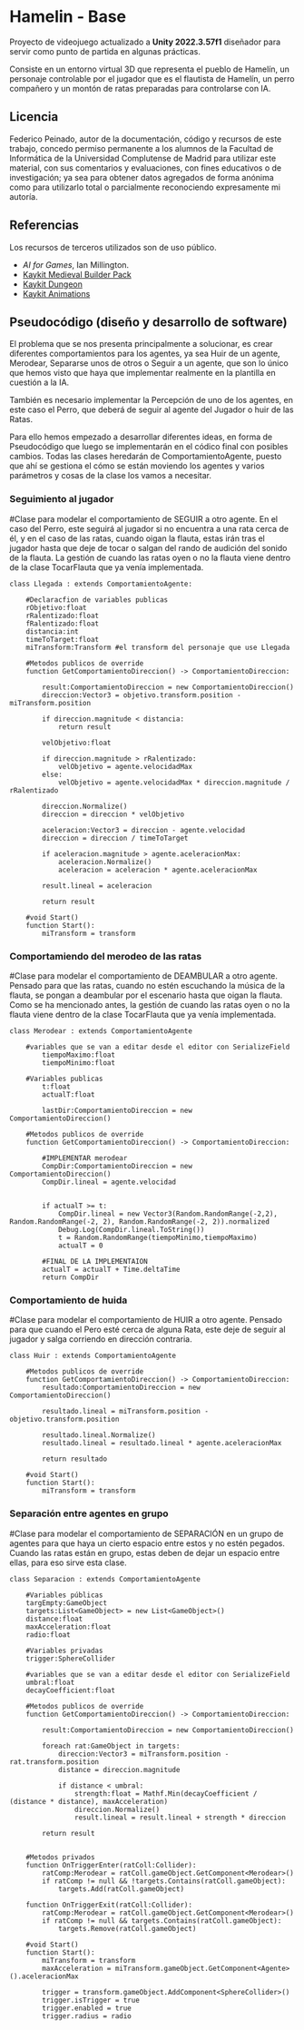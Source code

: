 # Hamelin - Base
Proyecto de videojuego actualizado a **Unity 2022.3.57f1** diseñador para servir como punto de partida en algunas prácticas.

Consiste en un entorno virtual 3D que representa el pueblo de Hamelín, un personaje controlable por el jugador que es el flautista de Hamelín, un perro compañero y un montón de ratas preparadas para controlarse con IA.

## Licencia
Federico Peinado, autor de la documentación, código y recursos de este trabajo, concedo permiso permanente a los alumnos de la Facultad de Informática de la Universidad Complutense de Madrid para utilizar este material, con sus comentarios y evaluaciones, con fines educativos o de investigación; ya sea para obtener datos agregados de forma anónima como para utilizarlo total o parcialmente reconociendo expresamente mi autoría.

## Referencias
Los recursos de terceros utilizados son de uso público.
* *AI for Games*, Ian Millington.
* [Kaykit Medieval Builder Pack](https://kaylousberg.itch.io/kaykit-medieval-builder-pack)
* [Kaykit Dungeon](https://kaylousberg.itch.io/kaykit-dungeon)
* [Kaykit Animations](https://kaylousberg.itch.io/kaykit-animations)

## Pseudocódigo (diseño y desarrollo de software)

El problema que se nos presenta principalmente a solucionar, es crear diferentes comportamientos para los agentes, ya sea Huir de un agente, Merodear, Separarse unos de otros o Seguir a un agente, que son lo único que hemos visto que haya que implementar realmente en la plantilla en cuestión a la IA.

También es necesario implementar la Percepción de uno de los agentes, en este caso el Perro, que deberá de seguir al agente del Jugador o huir de las Ratas.

Para ello hemos empezado a desarrollar diferentes ideas, en forma de Pseudocódigo que luego se implementarán en el códico final con posibles cambios. Todas las clases heredarán de ComportamientoAgente, puesto que ahí se gestiona el cómo se están moviendo los agentes y varios parámetros y cosas de la clase los vamos a necesitar.

### Seguimiento al jugador
 #Clase para modelar el comportamiento de SEGUIR a otro agente. En el caso del Perro, este seguirá al jugador si no encuentra a una rata cerca de él, y en el caso de las ratas, cuando oigan la flauta, estas irán tras el jugador hasta que deje de tocar o salgan del rando de audición del sonido de la flauta.
 La gestión de cuando las ratas oyen o no la flauta viene dentro de la clase TocarFlauta que ya venía implementada.

    class Llegada : extends ComportamientoAgente:

        #Declaracfion de variables publicas
        rObjetivo:float
        rRalentizado:float
        fRalentizado:float
        distancia:int
        timeToTarget:float
        miTransform:Transform #el transform del personaje que use Llegada

        #Metodos publicos de override
        function GetComportamientoDireccion() -> ComportamientoDireccion:

            result:ComportamientoDireccion = new ComportamientoDireccion()
            direccion:Vector3 = objetivo.transform.position - miTransform.position

            if direccion.magnitude < distancia:
                return result

            velObjetivo:float

            if direccion.magnitude > rRalentizado:
                velObjetivo = agente.velocidadMax
            else:
                velObjetivo = agente.velocidadMax * direccion.magnitude / rRalentizado
            
            direccion.Normalize()
            direccion = direccion * velObjetivo

            aceleracion:Vector3 = direccion - agente.velocidad
            direccion = direccion / timeToTarget

            if aceleracion.magnitude > agente.aceleracionMax:
                aceleracion.Normalize()
                aceleracion = aceleracion * agente.aceleracionMax

            result.lineal = aceleracion

            return result

        #void Start()
        function Start():
            miTransform = transform


### Comportamiendo del merodeo de las ratas

 #Clase para modelar el comportamiento de DEAMBULAR a otro agente. Pensado para que las ratas, cuando no estén escuchando la música de la flauta, se pongan a deambular por el escenario hasta que oigan la flauta.
 Como se ha mencionado antes, la gestión de cuando las ratas oyen o no la flauta viene dentro de la clase TocarFlauta que ya venía implementada.

    class Merodear : extends ComportamientoAgente
    
        #variables que se van a editar desde el editor con SerializeField
            tiempoMaximo:float
            tiempoMinimo:float

        #Variables publicas
            t:float
            actualT:float

            lastDir:ComportamientoDireccion = new ComportamientoDireccion()

        #Metodos publicos de override
        function GetComportamientoDireccion() -> ComportamientoDireccion:
            
            #IMPLEMENTAR merodear
            CompDir:ComportamientoDireccion = new ComportamientoDireccion()
            CompDir.lineal = agente.velocidad


            if actualT >= t:
                CompDir.lineal = new Vector3(Random.RandomRange(-2,2), Random.RandomRange(-2, 2), Random.RandomRange(-2, 2)).normalized
                Debug.Log(CompDir.lineal.ToString())
                t = Random.RandomRange(tiempoMinimo,tiempoMaximo)   
                actualT = 0

            #FINAL DE LA IMPLEMENTAION
            actualT = actualT + Time.deltaTime 
            return CompDir


### Comportamiento de huida
 #Clase para modelar el comportamiento de HUIR a otro agente. Pensado para que cuando el Pero esté cerca de alguna Rata, este deje de seguir al jugador y salga corriendo en dirección contraria.

    class Huir : extends ComportamientoAgente

        #Metodos publicos de override
        function GetComportamientoDireccion() -> ComportamientoDireccion:
            resultado:ComportamientoDireccion = new ComportamientoDireccion()

            resultado.lineal = miTransform.position - objetivo.transform.position

            resultado.lineal.Normalize()
            resultado.lineal = resultado.lineal * agente.aceleracionMax

            return resultado

        #void Start()
        function Start():
            miTransform = transform

### Separación entre agentes en grupo
 #Clase para modelar el comportamiento de SEPARACIÓN en un grupo de agentes para que haya un cierto espacio entre estos y no estén pegados. Cuando las ratas están en grupo, estas deben de dejar un espacio entre ellas, para eso sirve esta clase.

    class Separacion : extends ComportamientoAgente

        #Variables públicas
        targEmpty:GameObject
        targets:List<GameObject> = new List<GameObject>()
        distance:float
        maxAcceleration:float
        radio:float

        #Variables privadas
        trigger:SphereCollider

        #variables que se van a editar desde el editor con SerializeField
        umbral:float
        decayCoefficient:float

        #Metodos publicos de override
        function GetComportamientoDireccion() -> ComportamientoDireccion:
        
            result:ComportamientoDireccion = new ComportamientoDireccion()

            foreach rat:GameObject in targets:
                direccion:Vector3 = miTransform.position - rat.transform.position
                distance = direccion.magnitude

                if distance < umbral:
                    strength:float = Mathf.Min(decayCoefficient / (distance * distance), maxAcceleration)
                    direccion.Normalize()
                    result.lineal = result.lineal + strength * direccion
            
            return result
        

        #Metodos privados
        function OnTriggerEnter(ratColl:Collider):
            ratComp:Merodear = ratColl.gameObject.GetComponent<Merodear>()
            if ratComp != null && !targets.Contains(ratColl.gameObject):
                targets.Add(ratColl.gameObject)

        function OnTriggerExit(ratColl:Collider):
            ratComp:Merodear = ratColl.gameObject.GetComponent<Merodear>()
            if ratComp != null && targets.Contains(ratColl.gameObject):
                targets.Remove(ratColl.gameObject)

        #void Start()
        function Start():
            miTransform = transform
            maxAcceleration = miTransform.gameObject.GetComponent<Agente>().aceleracionMax

            trigger = transform.gameObject.AddComponent<SphereCollider>()
            trigger.isTrigger = true
            trigger.enabled = true
            trigger.radius = radio